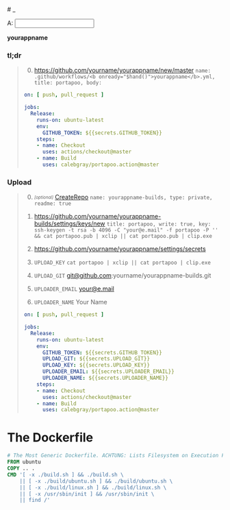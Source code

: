 <style>.header-level-1{display:none}</style># _

<script>
'use strict';

let _id = 0;
Function.defineProperty(Function.prototype, '_id', {
get: function() {
  Function.defineProperty(this, '_id', {
    value: ++_id,
    writable: false,
    enumerable: false,
  });
  return this._id;
},
enumerable: false,
});

const $hand_ = {};
function $hand(self, key, hook) {
  if (!key) {
    if (!$hand_[self.id]) {
      $hand_[self.id] = { self: self, hooks: {} };
    } else {
      $hand_[self.id].self = self;
    }
  } else if (!$hand_[key]) {
    
    $hand_[key] = { hooks: {} };
  }
  if (hook) $hand_[key].hooks[hook] = hook;
  for (const hook of Object.keys($hand_[key].hooks)) {
    console.log(hook);
  }
}

console.log(typeof $hand);

function setText(self) {
  console.log(arguments);
}
</script>

<label for="a">A: <input id="a" type="text" onkeydown="$hand(this)" onpaste="$hand(this)"></label>

<b onload="$hand(this, 'a', setText)">yourappname</b>

### tl;dr

> 0. https://github.com/yourname/yourappname/new/master `name: .github/workflows/<b onready="$hand()">yourappname</b>.yml, title: portapoo, body: `
> 
> ```yaml
> on: [ push, pull_request ]
> 
> jobs:
>   Release:
>     runs-on: ubuntu-latest
>     env:
>       GITHUB_TOKEN: ${{secrets.GITHUB_TOKEN}}
>     steps:
>     - name: Checkout
>       uses: actions/checkout@master
>     - name: Build
>       uses: calebgray/portapoo.action@master
> ```

### Upload

> 0. _<sub><sup>[optional]</sup></sub>_ [CreateRepo](https://github.com/new) `name: yourappname-builds, type: private, readme: true`
>
> 0. https://github.com/yourname/yourappname-builds/settings/keys/new `title: portapoo, write: true, key: ssh-keygen -t rsa -b 4096 -C "your@e.mail" -f portapoo -P '' && cat portapoo.pub | xclip || cat portapoo.pub | clip.exe`
>
> 0. https://github.com/yourname/yourappname/settings/secrets
>
> 0. `UPLOAD_KEY` `cat portapoo | xclip || cat portapoo | clip.exe`
>
> 0. `UPLOAD_GIT` git@github.com:yourname/yourappname-builds.git
>
> 0. `UPLOADER_EMAIL` your@e.mail
> 
> 0. `UPLOADER_NAME` Your Name
>
> ```yaml
> on: [ push, pull_request ]
> 
> jobs:
>   Release:
>     runs-on: ubuntu-latest
>     env:
>       GITHUB_TOKEN: ${{secrets.GITHUB_TOKEN}}
>       UPLOAD_GIT: ${{secrets.UPLOAD_GIT}}
>       UPLOAD_KEY: ${{secrets.UPLOAD_KEY}}
>       UPLOADER_EMAIL: ${{secrets.UPLOADER_EMAIL}}
>       UPLOADER_NAME: ${{secrets.UPLOADER_NAME}}
>     steps:
>     - name: Checkout
>       uses: actions/checkout@master
>     - name: Build
>       uses: calebgray/portapoo.action@master
> ```

# The Dockerfile
```dockerfile
# The Most Generic Dockerfile. ACHTUNG: Lists Filesystem on Execution Failure Because This is... For Development Only!!!
FROM ubuntu
COPY .. .
CMD '[ -x ./build.sh ] && ./build.sh \
    || [ -x ./build/ubuntu.sh ] && ./build/ubuntu.sh \
    || [ -x ./build/linux.sh ] && ./build/linux.sh \
    || [ -x /usr/sbin/init ] && /usr/sbin/init \
    || find /'
```